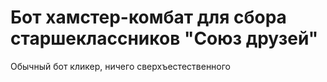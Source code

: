 # Бот хамстер-комбат для сбора старшеклассников "Союз друзей"
Обычный бот кликер, ничего сверхъестественного
